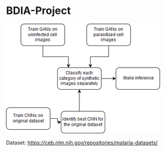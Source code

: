 # BDIA-Project

![Screenshot](diagram.png)

Dataset: https://ceb.nlm.nih.gov/repositories/malaria-datasets/

